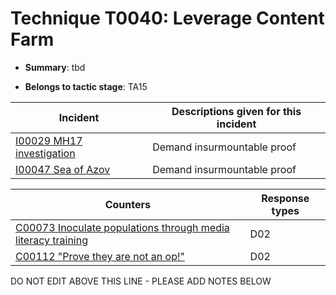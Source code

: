 # Technique T0040: Leverage Content Farm

* **Summary**: tbd

* **Belongs to tactic stage**: TA15


| Incident | Descriptions given for this incident |
| -------- | -------------------- |
| [I00029 MH17 investigation](../generated_pages/incidents/I00029.md) | Demand insurmountable proof |
| [I00047 Sea of Azov](../generated_pages/incidents/I00047.md) | Demand insurmountable proof |



| Counters | Response types |
| -------- | -------------- |
| [C00073 Inoculate populations through media literacy training](../generated_pages/counters/C00073.md) | D02 |
| [C00112 "Prove they are not an op!"](../generated_pages/counters/C00112.md) | D02 |


DO NOT EDIT ABOVE THIS LINE - PLEASE ADD NOTES BELOW